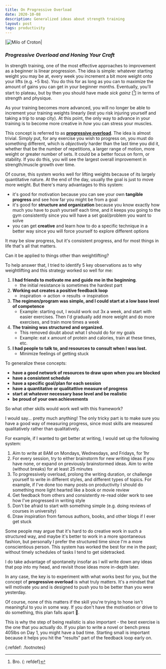 ```yaml
---
title: On Progressive Overload
date: 2020-10-08
description: Generalized ideas about strength training
layout: post
tags: productivity
---
```


|![Milo of Croton](https://monta.ca/assets/milo.jpg)|

### _Progressive Overload and Honing Your Craft_

In strength training, one of the most effective approaches to improvement as a beginner is linear progression. The idea is simple: whatever starting weight you may be at, every week you increment a bit more weight onto your lifts (e.g. +5 lbs). You do this for as long as you can to maximize the amount of gains you can get in your beginner months. Eventually, you'll start to plateau, but by then you should have made _sick gainz_ [[^1]] in terms of strength and physique.

As your training becomes more advanced, you will no longer be able to increment your training weights linearly (lest you risk injuring yourself and taking a trip to snap city). At this point, the only way to advance in your training is to become more creative in _how_  you can stress your muscles. 

This concept is referred to as **[progressive overload](https://en.wikipedia.org/wiki/Progressive_overload)**. The idea is almost trivial. Simply put, for any exercise you wish to progress on, you must do something different, which is _objectively_ harder than the last time you did it, whether that be the number of repetitions, a larger range of motion, more weight or greater number of sets. It could be a better focus on form, or stability. If you do this, you will see the largest overall improvement in strength/muscle growth over time.

Of course, this system works well for lifting weights because of its largely quantitative nature. At the end of the day, usually the goal is just to move more weight. But there's many advantages to this system:

* it's good for motivation because you can see your own **tangible progress** and see how far you might be from a goal
* it's good for **structure and organization** because you know exactly how much you have to push yourself each time, and it keeps you going to the gym consistently since you will have a set goal/problem you want to solve
* you can get **creative** and learn how to do a specific technique in a better way since you will force yourself to explore different options

It may be slow progress, but it's consistent progress, and for most things in life that's all that matters.

Can it be applied to things other than weightlifting?

To help answer that, I tried to identify 5 key observations as to why weightlifting and this strategy worked so well for me:

1. **I had friends to motivate me and guide me in the beginning**.
	* the initial resistance is sometimes the hardest part
2. **Working out creates a positive feedback loop**
	* inspiration -> action -> results -> inspiration
3. **The regimen/program was simple, and I could start at a low base level of competence**
	* Example: starting out, I would work out 3x a week, and start with easier exercises. Then I'd gradually add more weight and do more exercises, and train more times a week
4. **The training was structured and organized.**
	* This removed doubt about what I should do for my goals
	* Example: eat x amount of protein and calories, train at these times, etc.
5. **I had people to talk to, and resources to consult when I was lost.**
	* Minimize feelings of getting stuck

To generalize these concepts:

* **have a good network of resources to draw upon when you are blocked**
* **have a consistent schedule**
* **have a specific goal/plan for each session**
* **have a quantitative or qualitattive measure of progress**
* **start at whatever necessary base level and be realistic**
* **be proud of your own achievements**

So what other skills would work well with this framework?

I would say... pretty much anything! The only tricky part is to make sure you have a good way of measuring progress, since most skills are measured qualitatively rather than qualitatively.

For example, if I wanted to get better at writing, I would set up the following system:

1. Aim to write at 8AM on Mondays, Wednesdays, and Fridays, for 1hr
2. For every session, try to either brainstorm for new writing ideas if you have none, or expand on previously brainstormed ideas. Aim to write (without breaks) for at least 25 minutes
3. To progressively overload, prolong the writing duration, or challenge yourself to write in different styles, and different types of topics. For example, if I've done too many posts on productivity I should do something more light hearted like a book or movie review
4. Get feedback from others and consistently re-read older work to see how I've progressed in writing style  
5. Don't be afraid to start with something simple (e.g. doing reviews of courses in university) 
6. Draw inspiration from famous authors, books, and other blogs if I ever get stuck

Some people may argue that it's hard to do creative work in such a structured way, and maybe it's better to work in a more spontaneous fashion, but personally I prefer the structured time since I'm a more conscientious person. This system has worked the best for me in the past; without timely schedules of tasks I tend to get sidetracked. 

I do take advantage of spontaneity insofar as I will write down any ideas that pop into my head, and revisit those ideas more in-depth later.

In any case, the key is to experiment with what works best for you, but the concept of **progressive overload** is what truly matters. It's a mindset that will motivate you and is designed to push you to be better than you were yesterday.

Of course, none of this matters if the skill you're trying to hone isn't meaningful to you in some way. If you don't have the motivation or drive to do something, this plan falls apart 🤷. 

This is why the step of being realistic is also important - the best exercise is the one that you actually do. If you plan to write a novel or bench press 405lbs on Day 1, you might have a bad time. Starting small is important because it helps you hit the "results" part of the feedback loop early on.

{:refdef: .footnotes}
[^1]: Bro.
{: refdef}
